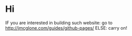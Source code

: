 # Hi
IF you are interested in building such website:
    go to http://jmcglone.com/guides/github-pages/
ELSE:
    carry on!
